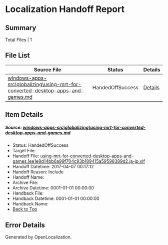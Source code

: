 # <a name='report-top'></a> Localization Handoff Report

## Summary
 Total Files | 1

## File List
 Source File | Status | Details 
 ----------- | ------ | ------- 
 [windows-apps-src\globalizing\using-mrt-for-converted-desktop-apps-and-games.md](https://cpubwin.visualstudio.com/windows-uwp/_git/windows-uwp/commit/e8577923c696d1282988bb06089f4a93c42a2d84?path=windows-apps-src%2Fglobalizing%2Fusing-mrt-for-converted-desktop-apps-and-games.md&_a=contents) | HandedOffSuccess | [Details](#a4daa6f9cf6162c7e63a3e2ad566dbd5977fff223183)

## Item Details
##### <a name='a4daa6f9cf6162c7e63a3e2ad566dbd5977fff223183'></a> Source: [windows-apps-src\globalizing\using-mrt-for-converted-desktop-apps-and-games.md](https://cpubwin.visualstudio.com/windows-uwp/_git/windows-uwp/commit/e8577923c696d1282988bb06089f4a93c42a2d84?path=windows-apps-src%2Fglobalizing%2Fusing-mrt-for-converted-desktop-apps-and-games.md&_a=contents)
* Status: HandedOffSuccess
* Target File: 
* Handoff File: [using-mrt-for-converted-desktop-apps-and-games.1ee1e8d14bb6a99f704c93b189415a59598389d2.ja-jp.xlf](https://cpubwin.visualstudio.com/windows-uwp/_git/WDCLib.handoff/commit/153c0b64c8a951f044afe5bca292d304cfe2b2f3?path=ol-handoff%2Fcpubwin%2Fwindows-uwp.ja-jp%2Fmaster%2Fusing-mrt-for-converted-desktop-apps-and-games.1ee1e8d14bb6a99f704c93b189415a59598389d2.ja-jp.xlf&_a=contents)
* Handoff Datetime: 2017-04-07 00:17:12
* Handoff Reason: Include
* Handoff Name: 
* Archive File: 
* Archive Datetime: 0001-01-01 00:00:00
* Handback File: 
* Handback Datetime: 0001-01-01 00:00:00
* Handback Name: 
* [Back to Top](#report-top)


## Error Details

Generated by OpenLocalization.
